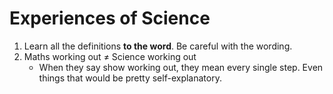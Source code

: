 # Experiences of Science
1. Learn all the definitions **to the word**. Be careful with the wording.
2. Maths working out ≠ Science working out
	- When they say show working out, they mean every single step. Even things that would be pretty self-explanatory.